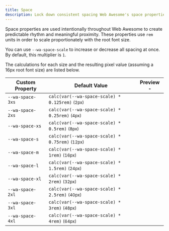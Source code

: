 ```yaml
---
title: Space
description: Lock down consistent spacing Web Awesome's space properties.
---
```


<style>
  .spacing-example {
    --dot-size: 0.5em;
    display: flex;
    justify-content: space-between;
    align-items: center;
    background-color: var(--wa-color-neutral-fill-normal);
    height: 2em;
    margin-inline:var(--dot-size);
  }

  .spacing-example::before {
    content: '';
    aspect-ratio: 1 / 1;
    width: var(--dot-size);
    background-color: var(--wa-color-neutral-fill-loud);
    border-radius: 50%;
    margin-inline-start: calc(var(--dot-size) * -1);
  }

  .spacing-example::after {
    content: '';
    aspect-ratio: 1 / 1;
    width: var(--dot-size);
    background-color: var(--wa-color-neutral-fill-loud);
    border-radius: 50%;
    margin-inline-end: calc(var(--dot-size) * -1);
  }
</style>

Space properties are used intentionally throughout Web Awesome to create predictable rhythm and meaningful proximity. These properties use `rem` units in order to scale proportionately with the root font size.

You can use `--wa-space-scale` to increase or decrease all spacing at once. By default, this multiplier is `1`.

The calculations for each size and the resulting pixel value (assuming a 16px root font size) are listed below.

| Custom Property  | Default Value                                                 | Preview                                                      -         |
| ---------------- | ------------------------------------------------------------- | ---------------------------------------------------------------------- |
| `--wa-space-3xs` | `calc(var(--wa-space-scale) * 0.125rem)` <small>(2px)</small> | <div class="spacing-example" style="width: var(--wa-space-3xs)"></div> |
| `--wa-space-2xs` | `calc(var(--wa-space-scale) * 0.25rem)` <small>(4px)</small>  | <div class="spacing-example" style="width: var(--wa-space-2xs)"></div> |
| `--wa-space-xs`  | `calc(var(--wa-space-scale) * 0.5rem)` <small>(8px)</small>   | <div class="spacing-example" style="width: var(--wa-space-xs)"></div>  |
| `--wa-space-s`   | `calc(var(--wa-space-scale) * 0.75rem)` <small>(12px)</small> | <div class="spacing-example" style="width: var(--wa-space-s)"></div>   |
| `--wa-space-m`   | `calc(var(--wa-space-scale) * 1rem)` <small>(16px)</small>    | <div class="spacing-example" style="width: var(--wa-space-m)"></div>   |
| `--wa-space-l`   | `calc(var(--wa-space-scale) * 1.5rem)` <small>(24px)</small>  | <div class="spacing-example" style="width: var(--wa-space-l)"></div>   |
| `--wa-space-xl`  | `calc(var(--wa-space-scale) * 2rem)` <small>(32px)</small>    | <div class="spacing-example" style="width: var(--wa-space-xl)"></div>  |
| `--wa-space-2xl` | `calc(var(--wa-space-scale) * 2.5rem)` <small>(40px)</small>  | <div class="spacing-example" style="width: var(--wa-space-2xl)"></div> |
| `--wa-space-3xl` | `calc(var(--wa-space-scale) * 3rem)` <small>(48px)</small>    | <div class="spacing-example" style="width: var(--wa-space-3xl)"></div> |
| `--wa-space-4xl` | `calc(var(--wa-space-scale) * 4rem)` <small>(64px)</small>    | <div class="spacing-example" style="width: var(--wa-space-4xl)"></div> |
